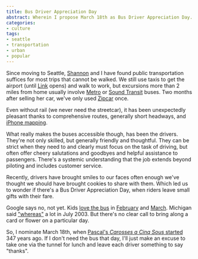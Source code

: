 ```yaml
---
title: Bus Driver Appreciation Day
abstract: Wherein I propose March 18th as Bus Driver Appreciation Day.
categories:
- culture
tags:
- seattle
- transportation
- urban
- popular
---
```


Since moving to Seattle, [Shannon][1] and I have found public transportation suffices for most trips that cannot be walked.  We still use taxis to get the airport (until [Link][2] opens) and walk to work, but excursions more than 2 miles from home usually involve [Metro][3] or [Sound Transit][4] buses.  Two months after selling her car, we've only used [Zipcar][5] once.

Even without rail (we never need the streetcar), it has been unexpectedly pleasant thanks to comprehensive routes, generally short headways, and [iPhone mapping][6].

What really makes the buses accessible though, has been the drivers.  They're not only skilled, but generally friendly and thoughtful.  They can be strict when they need to and clearly must focus on the task of driving, but often offer cheery salutations and goodbyes and helpful assistance to passengers.  There's a systemic understanding that the job extends beyond piloting and includes customer service.

Recently, drivers have brought smiles to our faces often enough we've thought we should have brought cookies to share with them.  Which led us to wonder if there's a Bus Driver Appreciation Day, when riders leave small gifts with their fare.

Google says no, not yet.  Kids [love the bus][7] in [February][8] and [March][9].  Michigan said ["whereas"][10] a lot in July 2003.  But there's no clear call to bring along a card or flower on a particular day.

So, I nominate March 18th, when [Pascal's _Carosses a Cinq Sous_ started][11] 347 years ago.  If I don't need the bus that day, I'll just make an excuse to take one via the tunnel for lunch and leave each driver something to say "thanks".

   [1]: http://www.shannonethomas.com
   [2]: http://future.soundtransit.org/linkLightRail.aspx
   [3]: http://transit.metrokc.gov/
   [4]: http://www.soundtransit.org/
   [5]: http://www.zipcar.com/
   [6]: http://googlemobile.blogspot.com/2008/11/google-maps-for-iphone-adds-street-view.html
   [7]: http://www.lovethebus.com/
   [8]: http://www1.cbsd.org/schools/groveland/Lists/Events/DispForm.aspx?ID=46
   [9]: http://www.millerplace.k12.ny.us/NCRMS/NCR_News/2008_2009/BusDriverAppreciationDay.htm
   [10]: http://www.michigan.gov/gov/0,1607,7-168-23442_25488_28109-72036--,00.html
   [11]: http://www.wired.com/science/discoveries/news/2008/03/dayintech_0318
